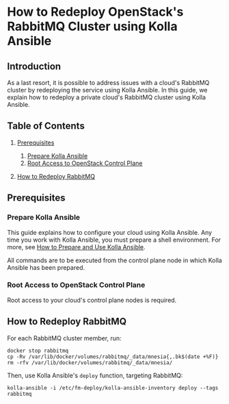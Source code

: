 # How to Redeploy OpenStack's RabbitMQ Cluster using Kolla Ansible

## Introduction

As a last resort, it is possible to address issues with a cloud's
RabbitMQ cluster by redeploying the service using Kolla Ansible. In this
guide, we explain how to redeploy a private cloud's RabbitMQ cluster
using Kolla Ansible.

## Table of Contents

1. [Prerequisites](redeploy-rabbitmq#prerequisites)

    1. [Prepare Kolla
        Ansible](redeploy-rabbitmq#prepare-kolla-ansible)
    2. [Root Access to OpenStack Control
        Plane](redeploy-rabbitmq#root-access-to-openstack-control-plane)

2. [How to Redeploy
    RabbitMQ](redeploy-rabbitmq#how-to-redeploy-rabbitmq)

## Prerequisites

### Prepare Kolla Ansible

This guide explains how to configure your cloud using Kolla Ansible. Any
time you work with Kolla Ansible, you must prepare a shell environment.
For more, see [How to Prepare and Use Kolla
Ansible](./).

All commands are to be executed from the control plane node in which
Kolla Ansible has been prepared.

### Root Access to OpenStack Control Plane

Root access to your cloud's control plane nodes is required.

## How to Redeploy RabbitMQ

For each RabbitMQ cluster member, run:

    docker stop rabbitmq
    cp -Rv /var/lib/docker/volumes/rabbitmq/_data/mnesia{,.bk$(date +%F)}
    rm -rfv /var/lib/docker/volumes/rabbitmq/_data/mnesia/

Then, use Kolla Ansible's `deploy` function, targeting RabbitMQ:

    kolla-ansible -i /etc/fm-deploy/kolla-ansible-inventory deploy --tags rabbitmq
